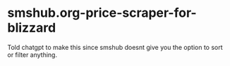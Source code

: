 # smshub.org-price-scraper-for-blizzard
Told chatgpt to make this since smshub doesnt give you the option to sort or filter anything.
